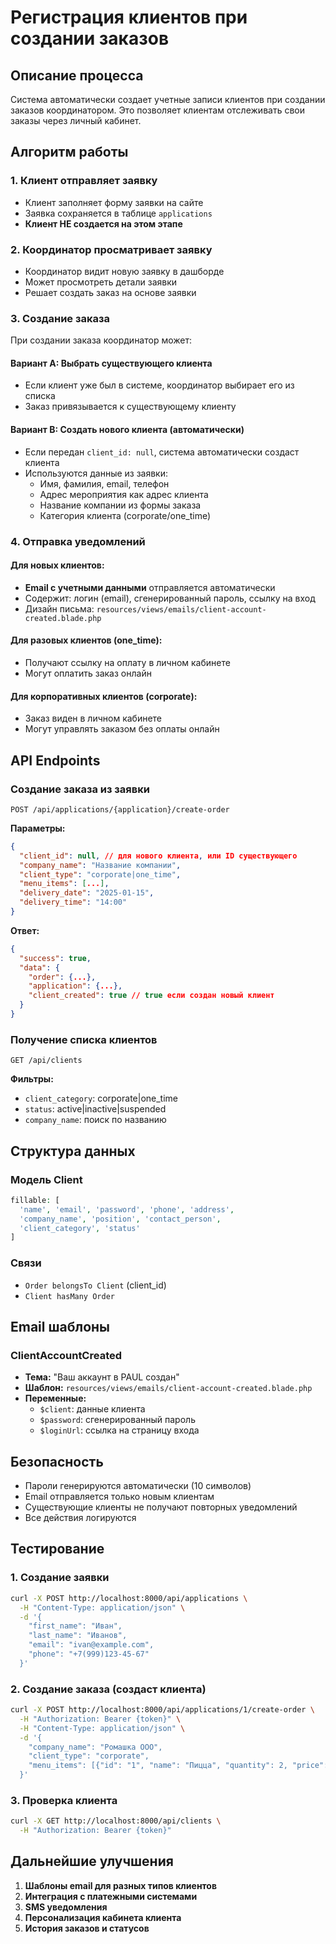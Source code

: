 # Регистрация клиентов при создании заказов

## Описание процесса

Система автоматически создает учетные записи клиентов при создании заказов координатором. Это позволяет клиентам отслеживать свои заказы через личный кабинет.

## Алгоритм работы

### 1. Клиент отправляет заявку
- Клиент заполняет форму заявки на сайте
- Заявка сохраняется в таблице `applications`
- **Клиент НЕ создается на этом этапе**

### 2. Координатор просматривает заявку
- Координатор видит новую заявку в дашборде
- Может просмотреть детали заявки
- Решает создать заказ на основе заявки

### 3. Создание заказа
При создании заказа координатор может:

#### Вариант A: Выбрать существующего клиента
- Если клиент уже был в системе, координатор выбирает его из списка
- Заказ привязывается к существующему клиенту

#### Вариант B: Создать нового клиента (автоматически)
- Если передан `client_id: null`, система автоматически создаст клиента
- Используются данные из заявки:
  - Имя, фамилия, email, телефон
  - Адрес мероприятия как адрес клиента
  - Название компании из формы заказа
  - Категория клиента (corporate/one_time)

### 4. Отправка уведомлений

#### Для новых клиентов:
- **Email с учетными данными** отправляется автоматически
- Содержит: логин (email), сгенерированный пароль, ссылку на вход
- Дизайн письма: `resources/views/emails/client-account-created.blade.php`

#### Для разовых клиентов (one_time):
- Получают ссылку на оплату в личном кабинете
- Могут оплатить заказ онлайн

#### Для корпоративных клиентов (corporate):
- Заказ виден в личном кабинете
- Могут управлять заказом без оплаты онлайн

## API Endpoints

### Создание заказа из заявки
```
POST /api/applications/{application}/create-order
```

**Параметры:**
```json
{
  "client_id": null, // для нового клиента, или ID существующего
  "company_name": "Название компании",
  "client_type": "corporate|one_time",
  "menu_items": [...],
  "delivery_date": "2025-01-15",
  "delivery_time": "14:00"
}
```

**Ответ:**
```json
{
  "success": true,
  "data": {
    "order": {...},
    "application": {...},
    "client_created": true // true если создан новый клиент
  }
}
```

### Получение списка клиентов
```
GET /api/clients
```

**Фильтры:**
- `client_category`: corporate|one_time
- `status`: active|inactive|suspended
- `company_name`: поиск по названию

## Структура данных

### Модель Client
```php
fillable: [
  'name', 'email', 'password', 'phone', 'address',
  'company_name', 'position', 'contact_person',
  'client_category', 'status'
]
```

### Связи
- `Order belongsTo Client` (client_id)
- `Client hasMany Order`

## Email шаблоны

### ClientAccountCreated
- **Тема:** "Ваш аккаунт в PAUL создан"
- **Шаблон:** `resources/views/emails/client-account-created.blade.php`
- **Переменные:**
  - `$client`: данные клиента
  - `$password`: сгенерированный пароль
  - `$loginUrl`: ссылка на страницу входа

## Безопасность

- Пароли генерируются автоматически (10 символов)
- Email отправляется только новым клиентам
- Существующие клиенты не получают повторных уведомлений
- Все действия логируются

## Тестирование

### 1. Создание заявки
```bash
curl -X POST http://localhost:8000/api/applications \
  -H "Content-Type: application/json" \
  -d '{
    "first_name": "Иван",
    "last_name": "Иванов",
    "email": "ivan@example.com",
    "phone": "+7(999)123-45-67"
  }'
```

### 2. Создание заказа (создаст клиента)
```bash
curl -X POST http://localhost:8000/api/applications/1/create-order \
  -H "Authorization: Bearer {token}" \
  -H "Content-Type: application/json" \
  -d '{
    "company_name": "Ромашка ООО",
    "client_type": "corporate",
    "menu_items": [{"id": "1", "name": "Пицца", "quantity": 2, "price": 500}]
  }'
```

### 3. Проверка клиента
```bash
curl -X GET http://localhost:8000/api/clients \
  -H "Authorization: Bearer {token}"
```

## Дальнейшие улучшения

1. **Шаблоны email для разных типов клиентов**
2. **Интеграция с платежными системами**
3. **SMS уведомления**
4. **Персонализация кабинета клиента**
5. **История заказов и статусов**
